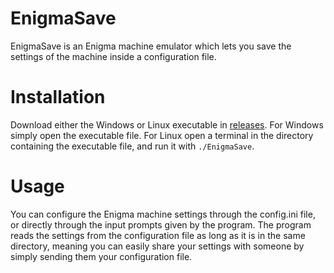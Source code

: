 # EnigmaSave

EnigmaSave is an Enigma machine emulator which lets you save the settings of the machine inside a configuration file.

# Installation

Download either the Windows or Linux executable in [releases](https://github.com/kristiyanf/EnigmaSave/releases). For Windows simply open the executable file. For Linux open a terminal in the directory containing the executable file, and run it with `./EnigmaSave`.

# Usage

You can configure the Enigma machine settings through the config.ini file, or directly through the input prompts given by the program. The program reads the settings from the configuration file as long as it is in the same directory, meaning you can easily share your settings with someone by simply sending them your configuration file.

